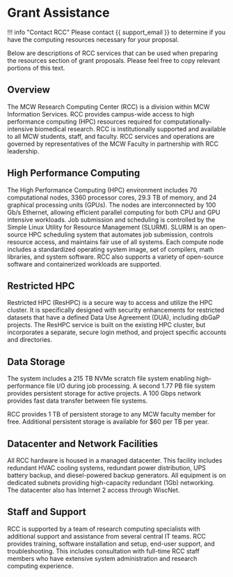 # Grant Assistance

!!! info "Contact RCC"
    Please contact {{ support_email }} to determine if you have the computing resources necessary for your proposal.

Below are descriptions of RCC services that can be used when preparing the resources section of grant proposals. Please feel free to copy relevant portions of this text.

## Overview

The MCW Research Computing Center (RCC) is a division within MCW Information Services. RCC provides campus-wide access to high performance computing (HPC) resources required for computationally-intensive biomedical research. RCC is institutionally supported and available to all MCW students, staff, and faculty. RCC services and operations are governed by representatives of the MCW Faculty in partnership with RCC leadership.

## High Performance Computing

The High Performance Computing (HPC) environment includes 70 computational nodes, 3360 processor cores, 29.3 TB of memory, and 24 graphical processing units (GPUs). The nodes are interconnected by 100 Gb/s Ethernet, allowing efficient parallel computing for both CPU and GPU intensive workloads. Job submission and scheduling is controlled by the Simple Linux Utility for Resource Management (SLURM). SLURM is an open-source HPC scheduling system that automates job submission, controls resource access, and maintains fair use of all systems. Each compute node includes a standardized operating system image, set of compilers, math libraries, and system software. RCC also supports a variety of open-source software and containerized workloads are supported.

## Restricted HPC

Restricted HPC (ResHPC) is a secure way to access and utilize the HPC cluster. It is specifically designed with security enhancements for restricted datasets that have a defined Data Use Agreement (DUA), including dbGaP projects. The ResHPC service is built on the existing HPC cluster, but incorporates a separate, secure login method, and project specific accounts and directories.

## Data Storage

The system includes a 215 TB NVMe scratch file system enabling high-performance file I/O during job processing. A second 1.77 PB file system provides persistent storage for active projects. A 100 Gbps network provides fast data transfer between file systems.

RCC provides 1 TB of persistent storage to any MCW faculty member for free. Additional persistent storage is available for $60 per TB per year.

## Datacenter and Network Facilities

All RCC hardware is housed in a managed datacenter. This facility includes redundant HVAC cooling systems, redundant power distribution, UPS battery backup, and diesel-powered backup generators. All equipment is on dedicated subnets providing high-capacity redundant (1Gb) networking. The datacenter also has Internet 2 access through WiscNet.

## Staff and Support

RCC is supported by a team of research computing specialists with additional support and assistance from several central IT teams. RCC provides training, software installation and setup, end-user support, and troubleshooting. This includes consultation with full-time RCC staff members who have extensive system administration and research computing experience.
